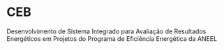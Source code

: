 # CEB

Desenvolvimento de Sistema Integrado para Avaliação de Resultados Energéticos em Projetos do Programa de Eficiência Energética da ANEEL